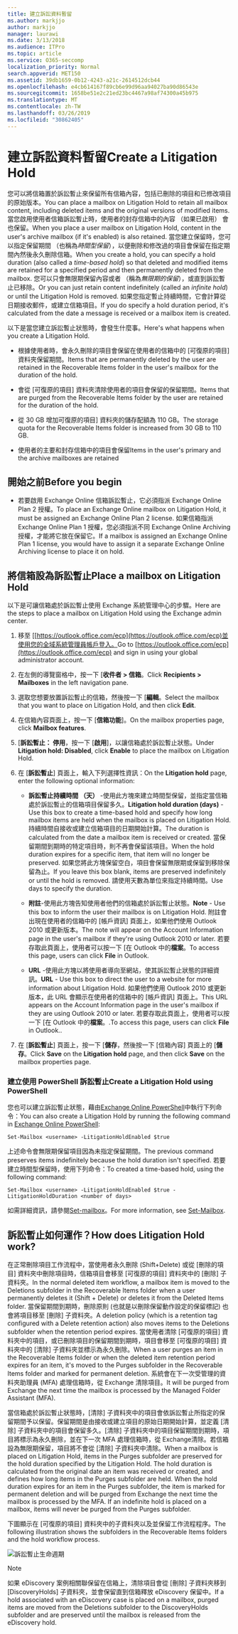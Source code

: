 ```yaml
---
title: 建立訴訟資料暫留
ms.author: markjjo
author: markjjo
manager: laurawi
ms.date: 3/13/2018
ms.audience: ITPro
ms.topic: article
ms.service: O365-seccomp
localization_priority: Normal
search.appverid: MET150
ms.assetid: 39db1659-0b12-4243-a21c-2614512dcb44
ms.openlocfilehash: e4cb614167f89cb6e99d96aa94027ba90d86543e
ms.sourcegitcommit: 1658be51e2c21ed23bc4467a98af74300a45b975
ms.translationtype: MT
ms.contentlocale: zh-TW
ms.lasthandoff: 03/26/2019
ms.locfileid: "30862405"
---
```

# <a name="create-a-litigation-hold"></a><span data-ttu-id="f4e34-102">建立訴訟資料暫留</span><span class="sxs-lookup"><span data-stu-id="f4e34-102">Create a Litigation Hold</span></span>

<span data-ttu-id="f4e34-103">您可以將信箱置於訴訟暫止來保留所有信箱內容，包括已刪除的項目和已修改項目的原始版本。</span><span class="sxs-lookup"><span data-stu-id="f4e34-103">You can place a mailbox on Litigation Hold to retain all mailbox content, including deleted items and the original versions of modified items.</span></span> <span data-ttu-id="f4e34-104">當您啟用使用者信箱訴訟暫止時，使用者的封存信箱中的內容 （如果已啟用） 會也保留。</span><span class="sxs-lookup"><span data-stu-id="f4e34-104">When you place a user mailbox on Litigation Hold, content in the user's archive mailbox (if it's enabled) is also retained.</span></span> <span data-ttu-id="f4e34-105">當您建立保留時，您可以指定保留期間 （也稱為*時間型保留*），以便刪除和修改過的項目會保留在指定期間內然後永久刪除信箱。</span><span class="sxs-lookup"><span data-stu-id="f4e34-105">When you create a hold, you can specify a hold duration (also called a *time-based hold*) so that deleted and modified items are retained for a specified period and then permanently deleted from the mailbox.</span></span> <span data-ttu-id="f4e34-106">您可以只會無限期保留內容或者 （稱為*無限期的保留*），或直到訴訟暫止已移除。</span><span class="sxs-lookup"><span data-stu-id="f4e34-106">Or you can just retain content indefinitely (called an *infinite hold*) or until the Litigation Hold is removed.</span></span> <span data-ttu-id="f4e34-107">如果您指定暫止持續時間，它會計算從日期接收郵件，或建立信箱項目。</span><span class="sxs-lookup"><span data-stu-id="f4e34-107">If you do specify a hold duration period, it's calculated from the date a message is received or a mailbox item is created.</span></span> 
  
<span data-ttu-id="f4e34-108">以下是當您建立訴訟暫止狀態時，會發生什麼事。</span><span class="sxs-lookup"><span data-stu-id="f4e34-108">Here's what happens when you create a Litigation Hold.</span></span>
  
- <span data-ttu-id="f4e34-109">根據使用者時，會永久刪除的項目會保留在使用者的信箱中的 [可復原的項目] 資料夾保留期間。</span><span class="sxs-lookup"><span data-stu-id="f4e34-109">Items that are permanently deleted by the user are retained in the Recoverable Items folder in the user's mailbox for the duration of the hold.</span></span>
    
- <span data-ttu-id="f4e34-110">會從 [可復原的項目] 資料夾清除使用者的項目會保留的保留期間。</span><span class="sxs-lookup"><span data-stu-id="f4e34-110">Items that are purged from the Recoverable Items folder by the user are retained for the duration of the hold.</span></span>
    
- <span data-ttu-id="f4e34-111">從 30 GB 增加可復原的項目] 資料夾的儲存配額為 110 GB。</span><span class="sxs-lookup"><span data-stu-id="f4e34-111">The storage quota for the Recoverable Items folder is increased from 30 GB to 110 GB.</span></span>
    
- <span data-ttu-id="f4e34-112">使用者的主要和封存信箱中的項目會保留</span><span class="sxs-lookup"><span data-stu-id="f4e34-112">Items in the user's primary and the archive mailboxes are retained</span></span>
    
## <a name="before-you-begin"></a><span data-ttu-id="f4e34-113">開始之前</span><span class="sxs-lookup"><span data-stu-id="f4e34-113">Before you begin</span></span>

- <span data-ttu-id="f4e34-114">若要啟用 Exchange Online 信箱訴訟暫止，它必須指派 Exchange Online Plan 2 授權。</span><span class="sxs-lookup"><span data-stu-id="f4e34-114">To place an Exchange Online mailbox on Litigation Hold, it must be assigned an Exchange Online Plan 2 license.</span></span> <span data-ttu-id="f4e34-115">如果信箱指派 Exchange Online Plan 1 授權，您必須指派不同 Exchange Online Archiving 授權，才能將它放在保留它。</span><span class="sxs-lookup"><span data-stu-id="f4e34-115">If a mailbox is assigned an Exchange Online Plan 1 license, you would have to assign it a separate Exchange Online Archiving license to place it on hold.</span></span>
    

## <a name="place-a-mailbox-on-litigation-hold"></a><span data-ttu-id="f4e34-116">將信箱設為訴訟暫止</span><span class="sxs-lookup"><span data-stu-id="f4e34-116">Place a mailbox on Litigation Hold</span></span>

<span data-ttu-id="f4e34-117">以下是可讓信箱處於訴訟暫止使用 Exchange 系統管理中心的步驟。</span><span class="sxs-lookup"><span data-stu-id="f4e34-117">Here are the steps to place a mailbox on Litigation Hold using the Exchange admin center.</span></span>

1. <span data-ttu-id="f4e34-118">移至 [[https://outlook.office.com/ecp](https://outlook.office.com/ecp)並使用您的全域系統管理員帳戶登入。</span><span class="sxs-lookup"><span data-stu-id="f4e34-118">Go to [https://outlook.office.com/ecp](https://outlook.office.com/ecp) and sign in using your global administrator account.</span></span>

2. <span data-ttu-id="f4e34-119">在左側的導覽窗格中，按一下 [**收件者 > 信箱**。</span><span class="sxs-lookup"><span data-stu-id="f4e34-119">Click **Recipients > Mailboxes** in the left navigation pane.</span></span>

3. <span data-ttu-id="f4e34-120">選取您想要放置訴訟暫止的信箱，然後按一下 [**編輯**。</span><span class="sxs-lookup"><span data-stu-id="f4e34-120">Select the mailbox that you want to place on Litigation Hold, and then click **Edit**.</span></span>

4. <span data-ttu-id="f4e34-121">在信箱內容頁面上，按一下 [**信箱功能**]。</span><span class="sxs-lookup"><span data-stu-id="f4e34-121">On the mailbox properties page, click **Mailbox features**.</span></span>
    
5. <span data-ttu-id="f4e34-122">[**訴訟暫止： 停用**，按一下 [**啟用**]，以讓信箱處於訴訟暫止狀態。</span><span class="sxs-lookup"><span data-stu-id="f4e34-122">Under **Litigation hold: Disabled**, click **Enable** to place the mailbox on Litigation Hold.</span></span>
    
6. <span data-ttu-id="f4e34-123">在 [**訴訟暫止**] 頁面上，輸入下列選擇性資訊：</span><span class="sxs-lookup"><span data-stu-id="f4e34-123">On the **Litigation hold** page, enter the following optional information:</span></span> 
    
    - <span data-ttu-id="f4e34-124">**訴訟暫止持續時間 （天）** -使用此方塊來建立時間型保留，並指定當信箱處於訴訟暫止的信箱項目保留多久。</span><span class="sxs-lookup"><span data-stu-id="f4e34-124">**Litigation hold duration (days)** - Use this box to create a time-based hold and specify how long mailbox items are held when the mailbox is placed on Litigation Hold.</span></span> <span data-ttu-id="f4e34-125">持續時間自接收或建立信箱項目的日期開始計算。</span><span class="sxs-lookup"><span data-stu-id="f4e34-125">The duration is calculated from the date a mailbox item is received or created.</span></span> <span data-ttu-id="f4e34-126">當保留期間到期時的特定項目時，則不再會保留該項目。</span><span class="sxs-lookup"><span data-stu-id="f4e34-126">When the hold duration expires for a specific item, that item will no longer be preserved.</span></span> <span data-ttu-id="f4e34-127">如果您將此方塊保留空白，項目會保留無限期或保留到移除保留為止。</span><span class="sxs-lookup"><span data-stu-id="f4e34-127">If you leave this box blank, items are preserved indefinitely or until the hold is removed.</span></span> <span data-ttu-id="f4e34-128">請使用天數為單位來指定持續時間。</span><span class="sxs-lookup"><span data-stu-id="f4e34-128">Use days to specify the duration.</span></span>
    
    - <span data-ttu-id="f4e34-129">**附註**-使用此方塊告知使用者他們的信箱處於訴訟暫止狀態。</span><span class="sxs-lookup"><span data-stu-id="f4e34-129">**Note** - Use this box to inform the user their mailbox is on Litigation Hold.</span></span> <span data-ttu-id="f4e34-130">附註會出現在使用者的信箱中的 [帳戶資訊] 頁面上，如果他們使用 Outlook 2010 或更新版本。</span><span class="sxs-lookup"><span data-stu-id="f4e34-130">The note will appear on the Account Information page in the user's mailbox if they're using Outlook 2010 or later.</span></span> <span data-ttu-id="f4e34-131">若要存取此頁面上，使用者可以按一下 [在 Outlook 中的**檔案**。</span><span class="sxs-lookup"><span data-stu-id="f4e34-131">To access this page, users can click **File** in Outlook.</span></span>
    
    - <span data-ttu-id="f4e34-132">**URL** -使用此方塊以將使用者導向至網站，使其訴訟暫止狀態的詳細資訊。</span><span class="sxs-lookup"><span data-stu-id="f4e34-132">**URL** - Use this box to direct the user to a website for more information about Litigation Hold.</span></span> <span data-ttu-id="f4e34-133">如果他們使用 Outlook 2010 或更新版本，此 URL 會顯示在使用者的信箱中的 [帳戶資訊] 頁面上。</span><span class="sxs-lookup"><span data-stu-id="f4e34-133">This URL appears on the Account Information page in the user's mailbox if they are using Outlook 2010 or later.</span></span> <span data-ttu-id="f4e34-134">若要存取此頁面上，使用者可以按一下 [在 Outlook 中的**檔案**。.</span><span class="sxs-lookup"><span data-stu-id="f4e34-134">To access this page, users can click **File** in Outlook..</span></span>

7. <span data-ttu-id="f4e34-135">在 [**訴訟暫止**] 頁面上，按一下 [**儲存**，然後按一下 [信箱內容] 頁面上的 [**儲存**。</span><span class="sxs-lookup"><span data-stu-id="f4e34-135">Click **Save** on the **Litigation hold** page, and then click **Save** on the mailbox properties page.</span></span>

### <a name="create-a-litigation-hold-using-powershell"></a><span data-ttu-id="f4e34-136">建立使用 PowerShell 訴訟暫止</span><span class="sxs-lookup"><span data-stu-id="f4e34-136">Create a Litigation Hold using PowerShell</span></span>

<span data-ttu-id="f4e34-137">您也可以建立訴訟暫止狀態，藉由[Exchange Online PowerShell](https://docs.microsoft.com/powershell/exchange/exchange-online/connect-to-exchange-online-powershell/connect-to-exchange-online-powershell)中執行下列命令：</span><span class="sxs-lookup"><span data-stu-id="f4e34-137">You can also create a Litigation Hold by running the following command in [Exchange Online PowerShell](https://docs.microsoft.com/powershell/exchange/exchange-online/connect-to-exchange-online-powershell/connect-to-exchange-online-powershell):</span></span>

```
Set-Mailbox <username> -LitigationHoldEnabled $true
```

<span data-ttu-id="f4e34-138">上述命令會無限期保留項目因為未指定保留期間。</span><span class="sxs-lookup"><span data-stu-id="f4e34-138">The previous command preserves items indefinitely because the hold duration isn't specified.</span></span> <span data-ttu-id="f4e34-139">若要建立時間型保留時，使用下列命令：</span><span class="sxs-lookup"><span data-stu-id="f4e34-139">To created a time-based hold, using the following command:</span></span>

```
Set-Mailbox <username> -LitigationHoldEnabled $true -LitigationHoldDuration <number of days>
```

<span data-ttu-id="f4e34-140">如需詳細資訊，請參閱[Set-mailbox](https://docs.microsoft.com/en-us/powershell/module/exchange/mailboxes/set-mailbox)。</span><span class="sxs-lookup"><span data-stu-id="f4e34-140">For more information, see [Set-Mailbox](https://docs.microsoft.com/en-us/powershell/module/exchange/mailboxes/set-mailbox).</span></span>

## <a name="how-does-litigation-hold-work"></a><span data-ttu-id="f4e34-141">訴訟暫止如何運作？</span><span class="sxs-lookup"><span data-stu-id="f4e34-141">How does Litigation Hold work?</span></span>

<span data-ttu-id="f4e34-142">在正常刪除項目工作流程中，當使用者永久刪除 (Shift+Delete) 或從 [刪除的項目] 資料夾中刪除項目時，信箱項目會移至 [可復原的項目] 資料夾中的 [刪除] 子資料夾。</span><span class="sxs-lookup"><span data-stu-id="f4e34-142">In the normal deleted item workflow, a mailbox item is moved to the Deletions subfolder in the Recoverable Items folder when a user permanently deletes it (Shift + Delete) or deletes it from the Deleted Items folder.</span></span> <span data-ttu-id="f4e34-143">當保留期間到期時，刪除原則 (也就是以刪除保留動作設定的保留標記) 也會將項目移至 [刪除] 子資料夾。</span><span class="sxs-lookup"><span data-stu-id="f4e34-143">A deletion policy (which is a retention tag configured with a Delete retention action) also moves items to the Deletions subfolder when the retention period expires.</span></span> <span data-ttu-id="f4e34-144">當使用者清除 [可復原的項目] 資料夾中的項目，或已刪除項目的保留期間到期時，項目會移至 [可復原的項目] 資料夾中的 [清除] 子資料夾並標示為永久刪除。</span><span class="sxs-lookup"><span data-stu-id="f4e34-144">When a user purges an item in the Recoverable Items folder or when the deleted item retention period expires for an item, it's moved to the Purges subfolder in the Recoverable Items folder and marked for permanent deletion.</span></span> <span data-ttu-id="f4e34-145">系統會在下一次受管理的資料夾助理員 (MFA) 處理信箱時，從 Exchange 清除項目。</span><span class="sxs-lookup"><span data-stu-id="f4e34-145">It will be purged from Exchange the next time the mailbox is processed by the Managed Folder Assistant (MFA).</span></span>

<span data-ttu-id="f4e34-p108">當信箱處於訴訟暫止狀態時，[清除] 子資料夾中的項目會依訴訟暫止所指定的保留期間予以保留。保留期間是由接收或建立項目的原始日期開始計算，並定義 [清除] 子資料夾中的項目會保留多久。[清除] 子資料夾中的項目保留期間到期時，項目將標示為永久刪除，並在下一次 MFA 處理信箱時，從 Exchange清除。若信箱設為無限期保留，項目將不會從 [清除] 子資料夾中清除。</span><span class="sxs-lookup"><span data-stu-id="f4e34-p108">When a mailbox is placed on Litigation Hold, items in the Purges subfolder are preserved for the hold duration specified by the Litigation Hold. The hold duration is calculated from the original date an item was received or created, and defines how long items in the Purges subfolder are held. When the hold duration expires for an item in the Purges subfolder, the item is marked for permanent deletion and will be purged from Exchange the next time the mailbox is processed by the MFA. If an indefinite hold is placed on a mailbox, items will never be purged from the Purges subfolder.</span></span>

<span data-ttu-id="f4e34-150">下圖顯示在 [可復原的項目] 資料夾中的子資料夾以及並保留工作流程程序。</span><span class="sxs-lookup"><span data-stu-id="f4e34-150">The following illustration shows the subfolders in the Recoverable Items folders and the hold workflow process.</span></span>

![訴訟暫止生命週期](media/LitigationHoldLifeCycle.png)

> [!NOTE]
> <span data-ttu-id="f4e34-152">如果 eDiscovery 案例相關聯保留在信箱上，清除項目會從 [刪除] 子資料夾移到 [DiscoveryHolds] 子資料夾，並會保留直到信箱釋放 eDiscovery 保留中。</span><span class="sxs-lookup"><span data-stu-id="f4e34-152">If a hold associated with an eDiscovery case is placed on a mailbox, purged items are moved from the Deletions subfolder to the DiscoveryHolds subfolder and are preserved until the mailbox is released from the eDiscovery hold.</span></span>
  